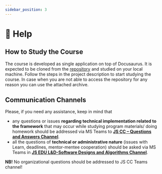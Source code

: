 ```yaml
---
sidebar_position: 3
---
```


# 📍 Help

## How to Study the Course

The course is developed as single application on top of Docusaurus. It is expected to be cloned from the [repository](https://git.epam.com/ld-global-coordinators/js-programs/software-designs-and-algorithms-couserbook.git) and studied on your local machine. Follow the steps in the project description to start studying the course. In case when you are not able to access the repository for any reason you can use the attached archive.

## Communication Channels

Please, if you need any assistance, keep in mind that
- any questions or issues **regarding technical implementation related to the framework** that may occur while studying program materials/ doing homework should be addressed via MS Teams to [**JS CC – Questions and Answers Channel**](https://teams.microsoft.com/l/channel/19%3a9855536e8f27429fa11d75dea714c89f%40thread.skype/Questions%2520-%2520Answers?groupId=b64d3218-9697-4b44-9a31-4ee6742d213a&tenantId=b41b72d0-4e9f-4c26-8a69-f949f367c91d).
- all the questions of **technical or administrative nature** (issues with Learn, deadlines, mentor-mentee cooperation) should be asked via MS Teams in [**JS EDU L&D-Software Designs and Algorithms Channel**](https://teams.microsoft.com/l/channel/19%3a235969001ac1448bb4b3349511cc7a41%40thread.skype/Software%2520Designs%2520and%2520Algorithms?groupId=a91a4b92-98b1-4d0d-9e21-bd706bd68ed5&tenantId=b41b72d0-4e9f-4c26-8a69-f949f367c91d).

**NB!** No organizational questions should be addressed to JS CC Teams channel!
